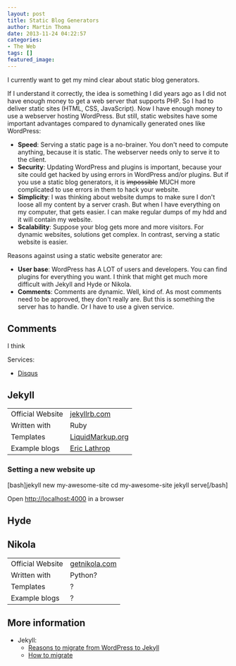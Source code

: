 ```yaml
---
layout: post
title: Static Blog Generators
author: Martin Thoma
date: 2013-11-24 04:22:57
categories: 
- The Web
tags: []
featured_image: 
---
```

I currently want to get my mind clear about static blog generators.

If I understand it correctly, the idea is something I did years ago as I did not have enough money to get a web server that supports PHP. So I had to deliver static sites (HTML, CSS, JavaScript). Now I have enough money to use a webserver hosting WordPress. But still, static websites have some important advantages compared to dynamically generated ones like WordPress:
<ul>
  <li><strong>Speed</strong>: Serving a static page is a no-brainer. You don't need to compute anything, because it is static. The webserver needs only to serve it to the client.</li>
  <li><strong>Security</strong>: Updating WordPress and plugins is important, because your site could get hacked by using errors in WordPress and/or plugins. But if you use a static blog generators, it is <del datetime="2013-11-24T02:23:09+00:00">impossible</del> MUCH more complicated to use errors in them to hack your website.</li>
  <li><strong>Simplicity</strong>: I was thinking about website dumps to make sure I don't loose all my content by a server crash. But when I have everything on my computer, that gets easier. I can make regular dumps of my hdd and it will contain my website.</li>
  <li><strong>Scalability</strong>: Suppose your blog gets more and more visitors. For dynamic websites, solutions get complex. In contrast, serving a static website is easier.</li>
</ul>

Reasons against using a static website generator are:
<ul>
  <li><strong>User base</strong>: WordPress has A LOT of users and developers. You can find plugins for everything you want. I think that might get much more difficult with Jekyll and Hyde or Nikola.</li>
  <li><strong>Comments</strong>: Comments are dynamic. Well, kind of. As most comments need to be approved, they don't really are. But this is something the server has to handle. Or I have to use a given service.</li>
</ul>

<h2>Comments</h2>
I think 

Services:
<ul>
  <li><a href="http://disqus.com/">Disqus</a></li>
</ul>

<h2>Jekyll</h2>
<table>
  <tr>
    <td>Official Website</td>
    <td><a href="http://jekyllrb.com/">jekyllrb.com</a></td>
  </tr>
  <tr>
    <td>Written with</td>
    <td>Ruby</td>
  </tr>
  <tr>
    <td>Templates</td>
    <td><a href="http://liquidmarkup.org/">LiquidMarkup.org</a></td>
  </tr>
  <tr>
    <td>Example blogs</td>
    <td><a href="http://www.ericlathrop.com/">Eric Lathrop</a></td>
  </tr>
</table>

<h3>Setting a new website up</h3>
[bash]jekyll new my-awesome-site
cd my-awesome-site
jekyll serve[/bash]

Open <a href="http://localhost:4000">http://localhost:4000</a> in a browser

<h2>Hyde</h2>

<h2>Nikola</h2>
<table>
  <tr>
    <td>Official Website</td>
    <td><a href="http://getnikola.com/">getnikola.com</a></td>
  </tr>
  <tr>
    <td>Written with</td>
    <td>Python?</td>
  </tr>
  <tr>
    <td>Templates</td>
    <td>?</td>
  </tr>
  <tr>
    <td>Example blogs</td>
    <td>?</td>
  </tr>
</table>

<h2>More information</h2>
<ul>
  <li>Jekyll:
    <ul>
      <li><a href="http://vitobotta.com/migrating-from-wordpress-to-jekyll-part-one-why-I-gave-up-on-wordpress/">Reasons to migrate from WordPress to Jekyll</a></li>
      <li><a href="http://vitobotta.com/how-to-migrate-from-wordpress-to-jekyll">How to migrate</a></li>
    </ul>
  </li>
</ul>